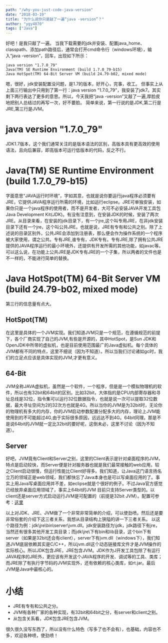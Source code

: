 ```yaml
---
path: "/why-you-just-code-java-version"
date: "2018-03-19"
title: "为什么说你只是敲了一遍“java -version”？"
author: "ygy4870"
tags: ["Java"]
---
```


好吧！是我只敲了一遍。
当我下载需要的jdk并安装、配置java_home、classpath、添加path路径后，通常会打开cmd命令行（windows环境），输入“java -version”，回车，出现如下所示：

``` base
java version "1.7.0_79"
Java(TM) SE Runtime Environment (build 1.7.0_79-b15)
Java HotSpot(TM) 64-Bit Server VM (build 24.79-b02, mixed mode)
```

嗯，很好，jdk安装配置没问题，是1.7的版本，好开心，完事，收工。
但事实上从上面三行输出中只用到了第一行：java version "1.7.0_79"，我安装了jdk7。其实剩下两行表达了更多的意思。所以，今天我把“java -version”又敲了一遍,厚脸皮地把别人总结过的再写一次，好不要脸。
简单来说，第一行说的是JDK,第二行是JRE,第三行是JVM。
# java version "1.7.0_79"

JDK1.7版本，这个我们通常关注的是版本语法的区别，高版本具有更高效的使用语法，且向后兼容，即高版本可运行低版本的代码，反之不行。

# Java(TM) SE Runtime Environment (build 1.7.0_79-b15)

字面意思“JAVA运行时环境”，字如其意，也就是说你要运行java程序必须要有JRE，它提供JAVA程序运行所需的环境，比如运行eclipse。JRE可单独安装，如果你只是一个java程序的使用者，而不是开发者，大可不必安装JAVA开发工具包Java Development Kit(JDK)。有没有注意到，在安装JDK的时候，安装了两次JRE。从目录来看，在安装的jdk目录下，有一个jre,这个叫专用JRE，在非jdk安装目录下还有一个jre，这个叫公共JRE。也就是说，JRE有专有和公共之别。除了上述说的目录区别外，公共JRE会添加到注册表，那么便会作为操作系统的一个程序被大家使用，谓之公共。专有JRE,谁专有，JDK专有。专有JRE,除了拥有公共JRE提供的JAVA程序运行的最小环境外，还提供有开发所需的其他功能，如javac等。可以这么说，在功能上公共JRE是JDK专有JRE的一个子集，所以两者的文件也是不一样的，不能进行简单的替换。

# Java HotSpot(TM) 64-Bit Server VM (build 24.79-b02, mixed mode)
第三行的信息量有点大。

## HotSpot(TM)

在这里是具体的一个JVM实现。我们知道JVM只是一个规范，在遵循规范的前提下，各个厂商实现了自己的JVM,有些是开源的，其中HotSpot，是Sun JDK和OpenJDK中所带的虚拟机，也是目前使用范围最广的Java虚拟机。每个具体的JVM都有不同的特点，这里不细说（因为不知道）。所以当我们讨论诸如gc时，我们的立足点应该是具体实现的JVM,才更有意义。

## 64-Bit

JVM全称JAVA虚拟机，虽然是一个软件，一个程序，但是是一个模拟物理机的软件，所以也有32bit和64bit的区别。比如32bit，大体指的是CPU内部寄存器和寻址总线是32位，指令集可以运行32位数据指令，也就是说一次可以提取32位数据，最大寻址空间为2的32次方也就是4G。所以当你的JVM是为32bit时，无论你的物理机有多大的内存，你的JVM启动参数配置分配多大的内存，理论上JVM能使用到的不可能超过4G,由于实际很多原因，远远达不到4G。64bit同理。那是不是说64bit的JVM就一定比32bit的要好呢，这倒未必，这里不讨论（因为不知道）。

## Server

好吧，JVM竟有Client和Server之别，这里的Client表示是针对桌面程序的JVM，特点是启动较快，而Server便是针对服务器也就是我们最常接触的web应用，较之Client启动很慢，但运行性能比Client好得多。我们知道，让Java这门语言扬名立万的领域正是web领域，我们都快忘了Java本身也是可以写桌面应用的了。事实上用Java写桌面应用并不差，如eclipse就是个很好的例子。不过Java官方感觉已经放弃桌面应用领域了，事实上64bit的JVM 目前只支持Server类型的。以client还是server方式启动运行JVM是可配置的（前提是32bit JVM）。配置可参考：[这里](http://blog.csdn.net/sunxiakun/article/details/45242653)

以上对JDK、JRE、JVM做了一个非常非常简单的介绍，可以使劲喷。然后还是要非常俗套的介绍下这三者关系，我想从目录结构上狭隘的讲一下三者关系。
以这个路径为例：jdk\jre\bin\server\jvm.dll。jdk安装路径为\jdk，jdk路径下有jre，当然还有很多其他开发工具目录；而jdk\jre\下有bin和lib目录，这个bin下有server（如果是32bit还会有client），server下有jvm.dll（windows下），我们知道JVM底层依赖其实是C/C++，所以jvm.dll这个动态链接库文件才是JVM操作的实际核心。所以JDK包含JRE，JRE包含JVM。JDK作为J开发工具包除了有运行JAVA程序的JRE外，更应该有开发这个JAVA程序的开发、调试等的工具、类库；而JRE除了有执行字节码的JVM实现外，还有依赖的核心类库，如rt.jar。最后JVM是Java中最核心的。

# 小结
- JRE有专有和公共之分。
- JVM有各种厂家的各种实现，有32bit和64bit之分，有server和client之别。
- 从包含关系看，JDK包含JRE包含JVM。

很久很久没写东西了，所以没有什么特色（写多了也不会有），也基础，内容也不多，欢迎各种喷，使劲喷！


